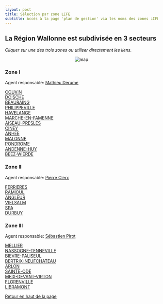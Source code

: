 ```yaml
---
layout: post
title: Sélection par zone LIFE
subtitle: Accès à la page 'plan de gestion' via les noms des zones LIFE
---
```


## La Région Wallonne est subdivisée en 3 secteurs  

*Cliquer sur une des trois zones ou utiliser directement les liens.*  

<p align="center">
    <img src="http://lifeeliaeu.github.io/img/Repartition_Equipes_RW.jpg" alt="map" usemap="#Map" />
    <map name="Map" id="Map">
    <area alt="" title="" href="#zone-i" shape="poly" coords="25,75,419,66,557,99,590,176,607,246,606,322,576,340,536,407,442,406,375,432,287,439,244,404,244,307,158,287,122,223,32,200,13,91" />
    <area alt="" title="" href="#zone-ii" shape="poly" coords="560,98,668,55,761,77,845,142,864,238,868,285,822,332,759,342,724,381,609,322,607,248,594,176" />
    <area alt="" title="" href="#zone-iii" shape="poly" coords="703,452,752,539,709,599,620,609,450,501,445,407,540,407,578,342,609,326,727,384" />
    </map>
</p>


### Zone I
Agent responsable: [Mathieu Derume](mailto:mathieu.derume@gmail.com)

[COUVIN](http://lifeelia.github.io/Couvin_2018_04_27/Chapeau_Couvin.html "Ouvre l'interface cartographique du plan de gestion")  
[DOISCHE](http://lifeelia.github.io/Doische_2018_04_28/Chapeau_Doische.html "Ouvre l'interface cartographique du plan de gestion")  
[BEAURAING](http://lifeelia.github.io/Beauraing_2018_04_27/Chapeau_Beauraing.html "Ouvre l'interface cartographique du plan de gestion")  
[PHILIPPEVILLE](http://lifeelia.github.io/Philippeville_2018_05_08/Chapeau_Philippeville.html "Ouvre l'interface cartographique du plan de gestion")  
[HAVELANGE](http://lifeelia.github.io/Havelange_2018_05_08/Chapeau_Havelange.html "Ouvre l'interface cartographique du plan de gestion")  
[MARCHE-EN-FAMENNE](http://lifeelia.github.io/Marche-en-Famenne_2018_05_05/Chapeau_Marche-en-Famenne.html "Ouvre l'interface cartographique du plan de gestion")  
[AISEAU-PRESLES](http://lifeelia.github.io/Aiseau-Presles_2018_05_08/Chapeau_Aiseau-Presles.html "Ouvre l'interface cartographique du plan de gestion")  
[CINEY](http://lifeelia.github.io/Ciney_2018_05_08/Chapeau_Ciney.html "Ouvre l'interface cartographique du plan de gestion")  
[ANHEE](http://lifeelia.github.io/Anhée_2018_04_25/Chapeau_Anhée.html "Ouvre l'interface cartographique du plan de gestion")  
[MALONNE](http://lifeelia.github.io/Malonne_2018_05_08/Chapeau_Malonne.html "Ouvre l'interface cartographique du plan de gestion")  
[PONDROME](http://lifeelia.github.io/Pondrome_2018_05_08/Chapeau_Pondrome.html "Ouvre l'interface cartographique du plan de gestion")  
[ANDENNE-HUY](http://lifeelia.github.io/Andenne-Huy_2018_05_08/Chapeau_Andenne-Huy.html "Ouvre l'interface cartographique du plan de gestion")  
[BEEZ-WIERDE](http://lifeelia.github.io/Beez-Wierde_2018_05_14/Chapeau_Beez-Wierde.html "Ouvre l'interface cartographique du plan de gestion")  

### Zone II
Agent responsable: [Pierre Clerx](mailto:clerx.pierre@gmail.com)

[FERRIERES](http://lifeelia.github.io/Ferrières_2018_05_08/Chapeau_Ferrières.html "Ouvre l'interface cartographique du plan de gestion")  
[RAMIOUL](http://lifeelia.github.io/Ramioul_2018_05_08/Chapeau_Ramioul.html "Ouvre l'interface cartographique du plan de gestion")  
[ANGLEUR](http://lifeelia.github.io/Angleur_2018_04_28/Chapeau_Angleur.html "Ouvre l'interface cartographique du plan de gestion")  
[VIELSALM](http://lifeelia.github.io/Vielsalm_2018_05_14/Chapeau_Vielsalm.html "Ouvre l'interface cartographique du plan de gestion")  
[SPA](http://lifeelia.github.io/Spa_2018_05_16/Chapeau_Spa.html "Ouvre l'interface cartographique du plan de gestion")  
[DURBUY](http://lifeelia.github.io/Durbuy_2018_05_08/Chapeau_Durbuy.html "Ouvre l'interface cartographique du plan de gestion")  

### Zone III
Agent responsable: [Sébastien Pirot](mailto:pirot.sebastien@gmail.com)

[MELLIER](http://lifeelia.github.io/Mellier_2018_04_28/Chapeau_Mellier.html "Ouvre l'interface cartographique du plan de gestion")  
[NASSOGNE-TENNEVILLE](http://lifeelia.github.io/Nassogne-Tenneville_2018_05_05/Chapeau_Nassogne-Tenneville.html "Ouvre l'interface cartographique du plan de gestion")  
[BIEVRE-PALISEUL](http://lifeelia.github.io/Bièvre-Paliseul_2018_05_05/Chapeau_Bièvre-Paliseul.html "Ouvre l'interface cartographique du plan de gestion")  
[BERTRIX-NEUFCHATEAU](http://lifeelia.github.io/Bertrix-Neufchâteau_2016_12_22/Chapeau_Bertrix-Neufchâteau.html "Ouvre l'interface cartographique du plan de gestion")  
[ARLON](http://lifeelia.github.io/Arlon_2018_05_18/Chapeau_Arlon.html "Ouvre l'interface cartographique du plan de gestion")  
[SAINTE-ODE](http://lifeelia.github.io/Sainte-Ode_2018_04_28/Chapeau_Sainte-Ode.html "Ouvre l'interface cartographique du plan de gestion")  
[MEIX-DEVANT-VIRTON](http://lifeelia.github.io/Meix-devant-Virton_2018_05_05/Chapeau_Bièvre-Paliseul.html "Ouvre l'interface cartographique du plan de gestion")  
[FLORENVILLE](http://lifeelia.github.io/Florenville_2018_05_14/Chapeau_Florenville.html "Ouvre l'interface cartographique du plan de gestion")  
[LIBRAMONT](http://lifeelia.github.io/Libramont_2018_05_09/Chapeau_Libramont.html "Ouvre l'interface cartographique du plan de gestion")  

[Retour en haut de la page](#la-région-wallonne-est-subdivisée-en-3-secteurs)  

